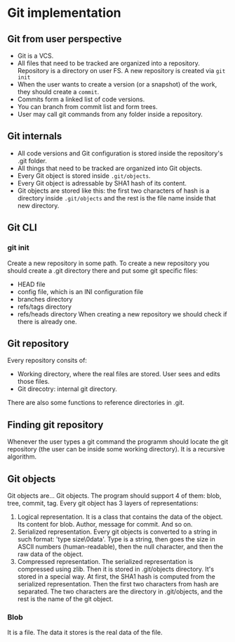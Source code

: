 # Git implementation


## Git from user perspective
- Git is a VCS. 
- All files that need to be tracked are organized into a
  repository. Repository is a directory on user FS. A new repository
  is created via `git init`
- When the user wants to create a version (or a snapshot) of the work,
  they should create a `commit`.
- Commits form a linked list of code versions.
- You can branch from commit list and form trees.
- User may call git commands from any folder inside a repository.

## Git internals
- All code versions and Git configuration is stored inside the repository's .git folder.
- All things that need to be tracked are organized into Git objects.
- Every Git object is stored inside `.git/objects`.
- Every Git object is adressable by SHA1 hash of its content.
- Git objects are stored like this: the first two characters of hash is a directory inside `.git/objects` and the rest is the file name inside that new directory.


## Git CLI

### git init
Create a new repository in some path.
To create a new repository you should create a .git directory there and put some git specific files:
- HEAD file
- config file, which is an INI configuration file
- branches directory
- refs/tags directory
- refs/heads directory
When creating a new repository we should check if there is already one.

## Git repository
Every repository consits of:
- Working directory, where the real files are stored. User sees and edits those files.
- Git direcotry: internal git directory.

There are also some functions to reference directories in .git.

## Finding git repository
Whenever the user types a git command the programm should locate the git repository (the user can be inside some working directory).
It is a recursive algorithm.

## Git objects
Git objects are... Git objects. The program should support 4 of them: blob, tree, commit, tag.
Every git object has 3 layers of representations:
1. Logical representation. It is a class that contains the data of the object. Its content for blob. Author, message for commit. And so on.
2. Serialized representation. Every git objects is converted to a string in such format: 'type size\0data'. Type is a string, then 
goes the size in ASCII numbers (human-readable), then the null character, and then the raw data of the object.
3. Compressed representation. The serialized representation is compressed using zlib. Then it is stored in .git/objects directory.
It's stored in a special way. At first, the SHA1 hash is computed from the serialized representation. Then the first two characters from
hash are separated. The two characters are the directory in .git/objects, and the rest is the name of the git object.

### Blob
It is a file. The data it stores is the real data of the file.